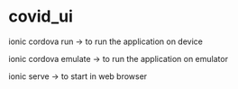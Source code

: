 # covid_ui
ionic cordova run -> to run the application on device

ionic cordova emulate -> to run the application on emulator

ionic serve -> to start in web browser
